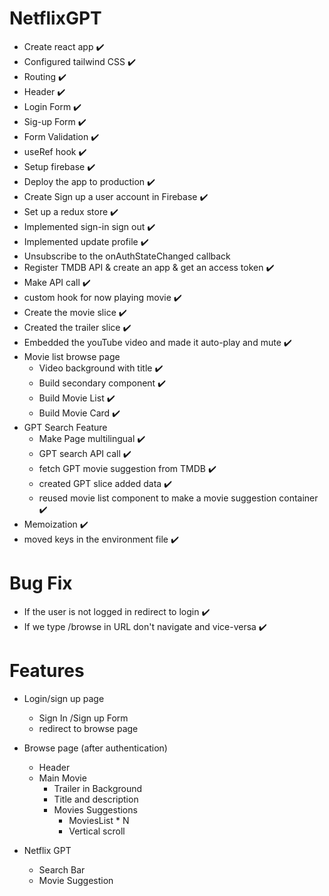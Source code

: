 # NetflixGPT

- Create react app ✔️
- Configured tailwind CSS ✔️
- Routing ✔️
- Header ✔️
- Login Form ✔️
- Sig-up Form ✔️
- Form Validation ✔️
- useRef hook ✔️
- Setup firebase ✔️
- Deploy the app to production ✔️
- Create Sign up a user account in Firebase ✔️
- Set up a redux store ✔️
- Implemented sign-in sign out ✔️
- Implemented update profile ✔️
- Unsubscribe to the onAuthStateChanged callback
- Register TMDB API & create an app & get an access token ✔️
- Make API call ✔️
- custom hook for now playing movie ✔️
- Create the movie slice ✔️
- Created the trailer slice ✔️
- Embedded the youTube video and made it auto-play and mute ✔️
- Movie list browse page
  - Video background with title ✔️
  - Build secondary component ✔️
  - Build Movie List ✔️
  - Build Movie Card ✔️
- GPT Search Feature
  - Make Page multilingual ✔️
  - GPT search API call ✔️
  - fetch GPT movie suggestion from TMDB ✔️
  - created GPT slice added data ✔️
  - reused movie list component to make a movie suggestion container ✔️
- Memoization ✔️
- moved keys in the environment file ✔️

# Bug Fix

- If the user is not logged in redirect to login ✔️
- If we type /browse in URL don't navigate and vice-versa ✔️

# Features

- Login/sign up page
  - Sign In /Sign up Form
  - redirect to browse page
- Browse page (after authentication)

  - Header
  - Main Movie
    - Trailer in Background
    - Title and description
    - Movies Suggestions
      - MoviesList \* N
      - Vertical scroll

- Netflix GPT
  - Search Bar
  - Movie Suggestion
